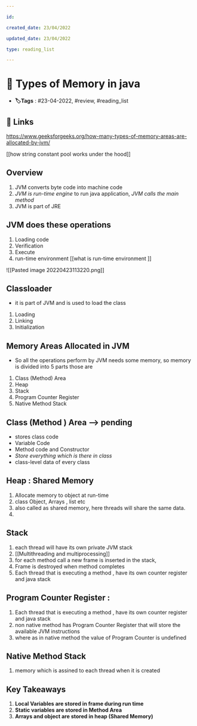 ```yaml
---

id:

created_date: 23/04/2022

updated_date: 23/04/2022

type: reading_list

---
```


# 📑 Types of Memory in java

- **🏷️Tags** : #23-04-2022, #review, #reading_list

## 🔗 Links
https://www.geeksforgeeks.org/how-many-types-of-memory-areas-are-allocated-by-jvm/


[[how string constant pool works under the hood]]

## Overview
1. JVM converts byte code into machine code 
2. *JVM is run-time engine* to run java application, *JVM calls the main method*
3. JVM is part of JRE

## JVM does these operations
1. Loading code
2. Verification
3. Execute
4. run-time environment [[what is run-time environment ]]

![[Pasted image 20220423113220.png]]

## Classloader 
- it is part of JVM and is used to load the class
1. Loading 
2. Linking 
3. Initialization


## Memory Areas Allocated in JVM
- So all the operations perform by JVM needs some memory, so memory is divided into 5 parts those are

 1. Class (Method) Area
 2. Heap
 3. Stack
 4. Program Counter Register
 5. Native Method Stack


## Class (Method ) Area --> pending
- stores class code
- Variable Code
- Method code and Constructor
- *Store everything which is there in class*
- class-level data of every class

## Heap : Shared Memory
1.  Allocate memory to object at run-time
2. class Object, Arrays , list etc
3. also called as shared memory, here threads will share the same data.
4. 

## Stack
1. each thread will have its own private JVM stack
2. [[Multithreading and multiprocessing]]
3. for each method call a new frame is inserted in the stack, 
4. Frame is destroyed when method completes
5. Each thread that is executing a method , have its own counter register and java stack

## Program Counter Register :
1. Each thread that is executing a method , have its own counter register and java stack
2. non native method has Program Counter Register that will store the available JVM instructions 
3. where as in native method the value of Program Counter is undefined


## Native Method Stack
1. memory which is assined to each thread when it is created 


## Key Takeaways
1. **Local Variables are stored in frame during run time** 
2. **Static variables are stored in Method Area**
3. **Arrays and object are stored in heap (Shared Memory)**



















